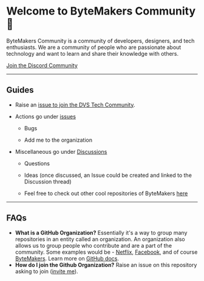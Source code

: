 # Welcome to ByteMakers Community :wave:

ByteMakers Community is a community of developers, designers, and tech enthusiasts. We are a community of people who are passionate about technology and want to learn and share their knowledge with others.

[Join the Discord Community](https://discord.gg/G5pJFQ92wa)

---

## Guides

- Raise an [issue to join the DVS Tech Community](https://github.com/bytemakers/Become-A-Member/issues/new?assignees=devarshishimpi&labels=inviteme&template=invitation.yml&title=Please+invite+me+to+the+GitHub+Community+Organization).

- Actions go under [issues](https://github.com/bytemakers/Become-A-Member/issues)

  - Bugs

  - Add me to the organization

- Miscellaneous go under [Discussions](https://github.com/bytemakers/Become-A-Member/discussions)

  - Questions

  - Ideas (once discussed, an Issue could be created and linked to the Discussion thread)

  - Feel free to check out other cool repositories of ByteMakers [here](https://github.com/bytemakers)

---

## FAQs

- **What is a GitHub Organization?** Essentially it's a way to group many repositories in an entity called an organization. An organization also allows us to group people who contribute and are a part of the community. Some examples would be - [Netflix](https://github.com/Netflix), [Facebook](https://github.com/facebook), and of course [ByteMakers](https://github.com/bytemakers).
  Learn more on [GitHub docs](https://docs.github.com/en/github/setting-up-and-managing-organizations-and-teams/about-organizations).
- **How do I join the Github Organization?** Raise an issue on this repository asking to join ([invite me](https://github.com/bytemakers/Become-A-Member/issues/new?assignees=devarshishimpi&labels=inviteme&template=invitation.yml&title=Please+invite+me+to+the+GitHub+Community+Organization)).
